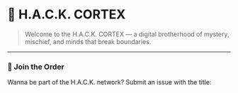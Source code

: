 # 🧠 H.A.C.K. CORTEX

> Welcome to the H.A.C.K. CORTEX — a digital brotherhood of mystery, mischief, and minds that break boundaries.

---

### 🔐 Join the Order

Wanna be part of the H.A.C.K. network? Submit an issue with the title:
